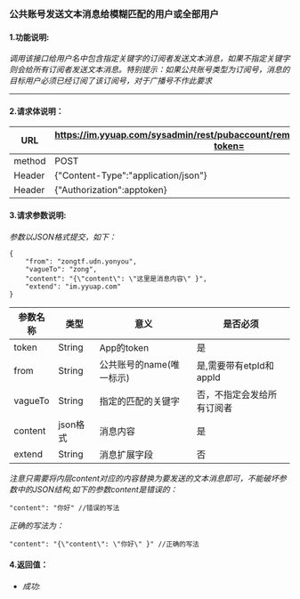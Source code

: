 ### 公共账号发送文本消息给模糊匹配的用户或全部用户

#### 1.功能说明:
*调用该接口给用户名中包含指定关键字的订阅者发送文本消息，如果不指定关键字则会给所有订阅者发送文本消息。特别提示：如果公共账号类型为订阅号，消息的目标用户必须已经订阅了该订阅号，对于广播号不作此要求*
***

#### 2.请求体说明：


|URL|https://im.yyuap.com/sysadmin/rest/pubaccount/remote/sendmessage/vague?token=|
|----|----|
|method|POST|
|Header|{"Content-Type":"application/json"}|
|Header|{"Authorization":apptoken}|

#### 3.请求参数说明:

*参数以JSON格式提交，如下：*

	{
		"from": "zongtf.udn.yonyou",
		"vagueTo": "zong",
		"content": "{\"content\": \"这里是消息内容\" }",
		"extend": "im.yyuap.com"
	}


|参数名称|类型|意义|是否必须|
|----|----|----|----|
|token|String|App的token|是|
|from|String|公共账号的name(唯一标示)|是,需要带有etpId和appId|
|vagueTo|String|指定的匹配的关键字|否，不指定会发给所有订阅者|
|content|json格式|消息内容|是|
|extend|String|消息扩展字段|否|

*注意只需要将内层content对应的内容替换为要发送的文本消息即可，不能破坏参数中的JSON结构,如下的参数content是错误的：*

	"content": "你好"	//错误的写法

*正确的写法为：*

	"content": "{\"content\": \"你好\" }"	//正确的写法

#### 4.返回值：

- *成功:*
